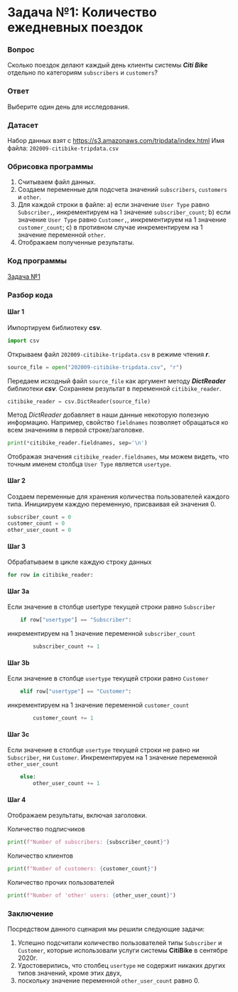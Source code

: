 # Задача №1: Количество ежедневных поездок

### Вопрос 
Сколько поездок делают каждый день клиенты системы ***Citi Bike*** отдельно по категориям `subscribers` и `customers`?

### Ответ
Выберите один день для исследования.

### Датасет
Набор данных взят с https://s3.amazonaws.com/tripdata/index.html
Имя файла: `202009-citibike-tripdata.csv`

### Обрисовка программы
1. Считываем файл данных.
2. Создаем переменные для подсчета значений `subscribers`, `customers` и `other`.
3. Для каждой строки в файле:
a) если значение `User Type` равно `Subscriber,`, инкрементируем на 1 значение `subscriber_count`;
b) если значение `User Type` равно `Customer,`, инкрементируем на 1 значение `customer_count`;
c) в противном случае инкрементируем на 1 значение переменной `other`.
4. Отображаем полученные результаты.

### Код программы

[Задача №1](hitting_the_road_with_citibike.py)

### Разбор кода
#### Шаг 1
Импортируем библиотеку **csv**.

```python
import csv
```

Открываем файл `202009-citibike-tripdata.csv` в режиме чтения ***r***.

```python
source_file = open("202009-citibike-tripdata.csv", "r")
```

Передаем исходный файл `source_file` как аргумент методу ***DictReader*** библиотеки ***csv***.
Сохраняем результат в переменной `citibike_reader`.

```python
citibike_reader = csv.DictReader(source_file)
```

Метод _DictReader_ добавляет в наши данные некоторую полезную информацию. Например, свойство `fieldnames` позволяет 
обращаться ко всем значениям в первой строке/заголовке.

```python
print(*citibike_reader.fieldnames, sep='\n')
```

Отображая значения `citibike_reader.fieldnames`, мы можем видеть, что точным именем столбца `User Type` является 
`usertype`.

#### Шаг 2
Создаем переменные для хранения количества пользователей каждого типа.
Инициируем каждую переменную, присваивая ей значения 0.

```python
subscriber_count = 0
customer_count = 0
other_user_count = 0
```

#### Шаг 3
Обрабатываем в цикле каждую строку данных

```python
for row in citibike_reader:
```

#### Шаг 3a
Если значение в столбце usertype текущей строки равно `Subscriber`

```python
    if row["usertype"] == "Subscriber":
```

инкрементируем на 1 значение переменной `subscriber_count`

```python
        subscriber_count += 1
```

#### Шаг 3b
Если значение в столбце `usertype` текущей строки равно `Customer`

```python
    elif row["usertype"] == "Customer":
```

инкрементируем на 1 значение переменной `customer_count`

```python
        customer_count += 1
```

#### Шаг 3c
Если значение в столбце `usertype` текущей строки не равно ни `Subscriber`, ни `Customer`.
Инкрементируем на 1 значение переменной `other_user_count`

```python
    else:
        other_user_count += 1
```

#### Шаг 4
Отображаем результаты, включая заголовки.

Количество подписчиков

```python
print(f"Number of subscribers: {subscriber_count}")
```

Количество клиентов

```python
print(f"Number of customers: {customer_count}")
```

Количество прочих пользователей

```python
print(f"Number of 'other' users: {other_user_count}")
```

### Заключение
Посредством данного сценария мы решили следующие задачи:
1. Успешно подсчитали количество пользователей типы `Subscriber` и `Customer`,
которые использовали услуги системы **CitiBike** в сентябре 2020г.
2. Удостоверились, что столбец `usertype` не содержит никаких других типов значений, кроме этих двух, 
3. поскольку значение переменной `other_user_count` равно 0.